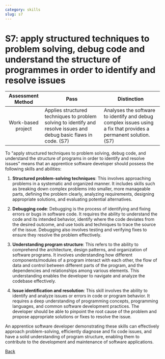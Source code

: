 ```yaml
---
category: skills
slug: s7
---
```


# S7: apply structured techniques to problem solving, debug code and understand the structure of programmes in order to identify and resolve issues

<!-- prettier-ignore -->
| Assessment Method | Pass | Distinction |
| :---: | --- | --- |
| Work-based project | Applies structured techniques to problem solving to identify and resolve issues and debug basic flaws in code. (S7)  | Analyses the software to identify and debug complex issues using a fix that provides a permanent solution. (S7) |

To "apply structured techniques to problem solving, debug code, and understand
the structure of programs in order to identify and resolve issues" means that an
apprentice software developer should possess the following skills and abilities:

1. **Structured problem-solving techniques**: This involves approaching problems
   in a systematic and organized manner. It includes skills such as breaking
   down complex problems into smaller, more manageable parts, defining the
   problem clearly, analyzing requirements, designing appropriate solutions, and
   evaluating potential alternatives.

2. **Debugging code**: Debugging is the process of identifying and fixing errors
   or bugs in software code. It requires the ability to understand the code and
   its intended behavior, identify where the code deviates from the desired
   outcome, and use tools and techniques to trace the source of the issue.
   Debugging also involves testing and verifying fixes to ensure they resolve
   the problem effectively.

3. **Understanding program structure**: This refers to the ability to comprehend
   the architecture, design patterns, and organization of software programs. It
   involves understanding how different components/modules of a program interact
   with each other, the flow of data and control between different parts of the
   program, and the dependencies and relationships among various elements. This
   understanding enables the developer to navigate and analyze the codebase
   effectively.

4. **Issue identification and resolution**: This skill involves the ability to
   identify and analyze issues or errors in code or program behavior. It
   requires a deep understanding of programming concepts, programming languages,
   and common software development practices. The developer should be able to
   pinpoint the root cause of the problem and propose appropriate solutions or
   fixes to resolve the issue.

An apprentice software developer demonstrating these skills can effectively
approach problem-solving, efficiently diagnose and fix code issues, and have a
solid understanding of program structure, enabling them to contribute to the
development and maintenance of software applications.

[Back](../README.md)
